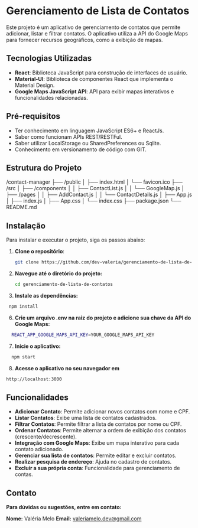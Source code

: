 # Gerenciamento de Lista de Contatos

Este projeto é um aplicativo de gerenciamento de contatos que permite adicionar, listar e filtrar contatos. O aplicativo utiliza a API do Google Maps para fornecer recursos geográficos, como a exibição de mapas.

## Tecnologias Utilizadas

- **React**: Biblioteca JavaScript para construção de interfaces de usuário.
- **Material-UI**: Biblioteca de componentes React que implementa o Material Design.
- **Google Maps JavaScript API**: API para exibir mapas interativos e funcionalidades relacionadas.

## Pré-requisitos

- Ter conhecimento em linguagem JavaScript ES6+ e ReactJs.
- Saber como funcionam APIs REST/RESTFul.
- Saber utilizar LocalStorage ou SharedPreferences ou Sqlite.
- Conhecimento em versionamento de código com GIT.


## Estrutura do Projeto

/contact-manager ├── /public │ ├── index.html │ └── favicon.ico ├── /src │ ├── /components │ │ ├── ContactList.js │ │ └── GoogleMap.js │ ├── /pages │ │ ├── AddContact.js │ │ └── ContactDetails.js │ ├── App.js │ ├── index.js │ ├── App.css │ └── index.css ├── package.json └── README.md


## Instalação

Para instalar e executar o projeto, siga os passos abaixo:

1. **Clone o repositório**:

   ```bash
   git clone https://github.com/dev-valeria/gerenciamento-de-lista-de-contatos.git
   
2. **Navegue até o diretório do projeto:**
   
    ```bash
   cd gerenciamento-de-lista-de-contatos
     ```

4. **Instale as dependências:**

  ```bash
   npm install
 ```

6. **Crie um arquivo .env na raiz do projeto e adicione sua chave da API do Google Maps:**

 ```bash
   REACT_APP_GOOGLE_MAPS_API_KEY=YOUR_GOOGLE_MAPS_API_KEY
 ```
   
7. **Inicie o aplicativo:**

 ```bash
   npm start
 ```

8. **Acesse o aplicativo no seu navegador em**

 ```bash
http://localhost:3000
 ```
## Funcionalidades

- **Adicionar Contato**: Permite adicionar novos contatos com nome e CPF.
- **Listar Contatos**: Exibe uma lista de contatos cadastrados.
- **Filtrar Contatos**: Permite filtrar a lista de contatos por nome ou CPF.
- **Ordenar Contatos**: Permite alternar a ordem de exibição dos contatos (crescente/decrescente).
- **Integração com Google Maps**: Exibe um mapa interativo para cada contato adicionado.
- **Gerenciar sua lista de contatos**: Permite editar e excluir contatos.
- **Realizar pesquisa de endereço**: Ajuda no cadastro de contatos.
- **Excluir a sua própria conta**: Funcionalidade para gerenciamento de contas.

## Contato
**Para dúvidas ou sugestões, entre em contato:**

**Nome:** Valéria Melo
**Email:** valeriamelo.dev@gmail.com
   
